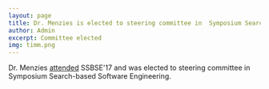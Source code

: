 ```yaml
---
layout: page
title: Dr. Menzies is elected to steering committee in  Symposium Search-based Software Engineering
author: Admin
excerpt: Committee elected
img: timm.png
---
```

Dr. Menzies [attended](https://twitter.com/hashtag/ssbse17?f=images&vertical=default) SSBSE'17 and was elected to steering committee in Symposium Search-based Software Engineering.
